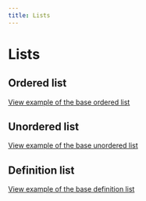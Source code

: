 ```yaml
---
title: Lists
---
```


# Lists

## Ordered list

<a href="https://ubuntudesign.github.io/vanilla-framework/examples/base/lists/ordered-list/"
    class="js-example">
    View example of the base ordered list
</a>

## Unordered list

<a href="https://ubuntudesign.github.io/vanilla-framework/examples/base/lists/unordered-list/"
    class="js-example">
    View example of the base unordered list
</a>

## Definition list

<a href="https://ubuntudesign.github.io/vanilla-framework/examples/base/lists/definition-list/"
    class="js-example">
    View example of the base definition list
</a>